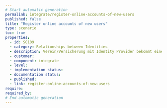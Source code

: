 ```yaml
---
# Start automatic generation
permalink: integrate/register-online-accounts-of-new-users
published: false
title: "Register online accounts of new users"
type: scenario
toc: true
properties:
  - id: SC109
  - category: Relationships between Identities
  - description: Verein/Versicherung mit Identity Provider bekommt einen neuen Kunden über enmeshed Nutzer kommt auf Website,  Session-basiertes nicht personalisiertes Template rendern,  Nutzer scannt QR Code ein Nutzer stellt Kontaktanfrage Kontaktanfrage wird überprüft Nutzer wird erzeugt (Random Password) Session wird auf Nutzer gehoben (anonyme Session wird autorisiert) Refresh der Website mittels Websockets antriggern Neuer Nutzer ist angemeldet
  - customer:
  - component: integrate
  - level:
  - implementation status:
  - documentation status:
  - published:
  - link: register-online-accounts-of-new-users
require:
required_by:
# End automatic generation
---
```

